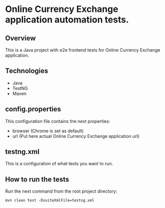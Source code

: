 # Online Currency Exchange application automation tests.

## Overview
This is a Java project with e2e frontend tests for Online Currency Exchange application.

## Technologies
- Java
- TestNG
- Maven

## config.properties
This configuration file contains the next properties:
- browser (Chrome is set as default)
- url (Put here actual Online Currency Exchange application url)

## testng.xml
This is a configuration of what tests you want to run.

## How to run the tests
Run the next command from the root project directory:

`mvn clean test -DsuiteXmlFile=testng.xml`
